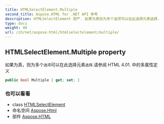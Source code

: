 ```yaml
---
title: HTMLSelectElement.Multiple
second_title: Aspose.HTML for .NET API 参考
description: HTMLSelectElement 财产. 如果为真则为多个选项可以在此选择元素选择.请参阅 HTML 4.01. 中的多属性定义
type: docs
weight: 40
url: /zh/net/aspose.html/htmlselectelement/multiple/
---
```

## HTMLSelectElement.Multiple property

如果为真，则为多个`选项`可以在此选择元素`选择`.请参阅 HTML 4.01. 中的多属性定义

```csharp
public bool Multiple { get; set; }
```

### 也可以看看

* class [HTMLSelectElement](../)
* 命名空间 [Aspose.Html](../../htmlselectelement/)
* 部件 [Aspose.HTML](../../../)


